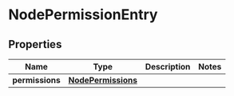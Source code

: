 
# NodePermissionEntry

## Properties
Name | Type | Description | Notes
------------ | ------------- | ------------- | -------------
**permissions** | [**NodePermissions**](NodePermissions.md) |  | 



